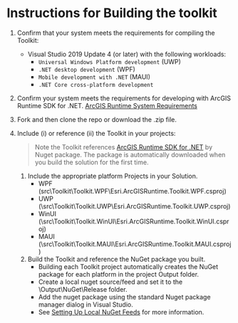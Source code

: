 # Instructions for Building the toolkit

1. Confirm that your system meets the requirements for compiling the Toolkit:
    - Visual Studio 2019 Update 4 (or later) with the following workloads:
        - `Universal Windows Platform development` (UWP)
        - `.NET desktop development` (WPF)
        - `Mobile development with .NET` (MAUI)
        - `.NET Core cross-platform development`

2. Confirm your system meets the requirements for developing with ArcGIS Runtime SDK for .NET. [ArcGIS Runtime System Requirements](https://developers.arcgis.com/net/reference/system-requirements/)

3. Fork and then clone the repo or download the .zip file.

4. Include (i) or reference (ii) the Toolkit in your projects:
    > Note the Toolkit references [ArcGIS Runtime SDK for .NET](http://esriurl.com/dotnetsdk) by Nuget package. The package is automatically downloaded when you build the solution for the first time.
    1. Include the appropriate platform Projects in your Solution.
        - WPF (src\Toolkit\Toolkit.WPF\Esri.ArcGISRuntime.Toolkit.WPF.csproj)
        - UWP (\src\Toolkit\Toolkit.UWP\Esri.ArcGISRuntime.Toolkit.UWP.csproj)
        - WinUI (\src\Toolkit\Toolkit.WinUI\Esri.ArcGISRuntime.Toolkit.WinUI.csproj)
        - MAUI (\src\Toolkit\Toolkit.MAUI\Esri.ArcGISRuntime.Toolkit.MAUI.csproj)
    2. Build the Toolkit and reference the NuGet package you built.
        - Building each Toolkit project automatically creates the NuGet package for each platform in the project Output folder.
        - Create a local nuget source/feed and set it to the \Output\NuGet\Release folder.
        - Add the nuget package using the standard Nuget package manager dialog in Visual Studio.
        - See [Setting Up Local NuGet Feeds](https://docs.microsoft.com/en-us/nuget/hosting-packages/local-feeds) for more information.
